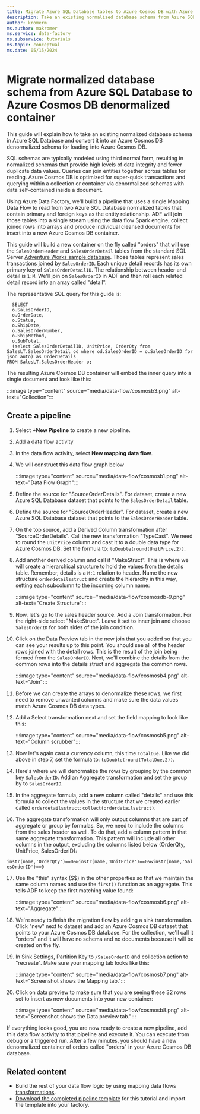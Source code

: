 ```yaml
---
title: Migrate Azure SQL Database tables to Azure Cosmos DB with Azure Data Factory
description: Take an existing normalized database schema from Azure SQL Database and migrate to an Azure Cosmos DB denormalized container with Azure Data Factory.
author: kromerm
ms.author: makromer
ms.service: data-factory
ms.subservice: tutorials
ms.topic: conceptual
ms.date: 05/15/2024
---
```


# Migrate normalized database schema from Azure SQL Database to Azure Cosmos DB denormalized container

This guide will explain how to take an existing normalized database schema in Azure SQL Database and convert it into an Azure Cosmos DB denormalized schema for loading into Azure Cosmos DB.

SQL schemas are typically modeled using third normal form, resulting in normalized schemas that provide high levels of data integrity and fewer duplicate data values. Queries can join entities together across tables for reading. Azure Cosmos DB is optimized for super-quick transactions and querying within a collection or container via denormalized schemas with data self-contained inside a document.

Using Azure Data Factory, we'll build a pipeline that uses a single Mapping Data Flow to read from two Azure SQL Database normalized tables that contain primary and foreign keys as the entity relationship. ADF will join those tables into a single stream using the data flow Spark engine, collect joined rows into arrays and produce individual cleansed documents for insert into a new Azure Cosmos DB container.

This guide will build a new container on the fly called "orders" that will use the ```SalesOrderHeader``` and ```SalesOrderDetail``` tables from the standard SQL Server [Adventure Works sample database](/sql/samples/adventureworks-install-configure?tabs=ssms). Those tables represent sales transactions joined by ```SalesOrderID```. Each unique detail records has its own primary key of ```SalesOrderDetailID```. The relationship between header and detail is ```1:M```. We'll join on ```SalesOrderID``` in ADF and then roll each related detail record into an array called "detail".

The representative SQL query for this guide is:

```
  SELECT
  o.SalesOrderID,
  o.OrderDate,
  o.Status,
  o.ShipDate,
  o.SalesOrderNumber,
  o.ShipMethod,
  o.SubTotal,
  (select SalesOrderDetailID, UnitPrice, OrderQty from SalesLT.SalesOrderDetail od where od.SalesOrderID = o.SalesOrderID for json auto) as OrderDetails
FROM SalesLT.SalesOrderHeader o;
```

The resulting Azure Cosmos DB container will embed the inner query into a single document and look like this:

:::image type="content" source="media/data-flow/cosmosb3.png" alt-text="Collection":::

## Create a pipeline

1. Select **+New Pipeline** to create a new pipeline.

2. Add a data flow activity

3. In the data flow activity, select **New mapping data flow**.

4. We will construct this data flow graph below

   :::image type="content" source="media/data-flow/cosmosb1.png" alt-text="Data Flow Graph":::

5. Define the source for "SourceOrderDetails". For dataset, create a new Azure SQL Database dataset that points to the ```SalesOrderDetail``` table.

6. Define the source for "SourceOrderHeader". For dataset, create a new Azure SQL Database dataset that points to the ```SalesOrderHeader``` table.

7. On the top source, add a Derived Column transformation after "SourceOrderDetails". Call the new transformation "TypeCast". We need to round the ```UnitPrice``` column and cast it to a double data type for Azure Cosmos DB. Set the formula to: ```toDouble(round(UnitPrice,2))```.

8. Add another derived column and call it "MakeStruct". This is where we will create a hierarchical structure to hold the values from the details table. Remember, details is a ```M:1``` relation to header. Name the new structure ```orderdetailsstruct``` and create the hierarchy in this way, setting each subcolumn to the incoming column name:

    :::image type="content" source="media/data-flow/cosmosdb-9.png" alt-text="Create Structure":::

9. Now, let's go to the sales header source. Add a Join transformation. For the right-side select "MakeStruct". Leave it set to inner join and choose ```SalesOrderID``` for both sides of the join condition.

10. Click on the Data Preview tab in the new join that you added so that you can see your results up to this point. You should see all of the header rows joined with the detail rows. This is the result of the join being formed from the ```SalesOrderID```. Next, we'll combine the details from the common rows into the details struct and aggregate the common rows.

    :::image type="content" source="media/data-flow/cosmosb4.png" alt-text="Join":::

11. Before we can create the arrays to denormalize these rows, we first need to remove unwanted columns and make sure the data values match Azure Cosmos DB data types.

12. Add a Select transformation next and set the field mapping to look like this:

    :::image type="content" source="media/data-flow/cosmosb5.png" alt-text="Column scrubber":::

13. Now let's again cast a currency column, this time ```TotalDue```. Like we did above in step 7, set the formula to: ```toDouble(round(TotalDue,2))```.

14. Here's where we will denormalize the rows by grouping by the common key ```SalesOrderID```. Add an Aggregate transformation and set the group by to ```SalesOrderID```.

15. In the aggregate formula, add a new column called "details" and use this formula to collect the values in the structure that we created earlier called ```orderdetailsstruct```: ```collect(orderdetailsstruct)```.

16. The aggregate transformation will only output columns that are part of aggregate or group by formulas. So, we need to include the columns from the sales header as well. To do that, add a column pattern in that same aggregate transformation. This pattern will include all other columns in the output, excluding the columns listed below (OrderQty, UnitPrice, SalesOrderID):

   `instr(name,'OrderQty')==0&&instr(name,'UnitPrice')==0&&instr(name,'SalesOrderID')==0`

17. Use the "this" syntax ($$) in the other properties so that we maintain the same column names and use the ```first()``` function as an aggregate. This tells ADF to keep the first matching value found:

    :::image type="content" source="media/data-flow/cosmosb6.png" alt-text="Aggregate":::

18. We're ready to finish the migration flow by adding a sink transformation. Click "new" next to dataset and add an Azure Cosmos DB dataset that points to your Azure Cosmos DB database. For the collection, we'll call it "orders" and it will have no schema and no documents because it will be created on the fly.

19. In Sink Settings, Partition Key to ```/SalesOrderID``` and collection action to "recreate". Make sure your mapping tab looks like this:

    :::image type="content" source="media/data-flow/cosmosb7.png" alt-text="Screenshot shows the Mapping tab.":::

20. Click on data preview to make sure that you are seeing these 32 rows set to insert as new documents into your new container:

    :::image type="content" source="media/data-flow/cosmosb8.png" alt-text="Screenshot shows the Data preview tab.":::

If everything looks good, you are now ready to create a new pipeline, add this data flow activity to that pipeline and execute it. You can execute from debug or a triggered run. After a few minutes, you should have a new denormalized container of orders called "orders" in your Azure Cosmos DB database.

## Related content

* Build the rest of your data flow logic by using mapping data flows [transformations](concepts-data-flow-overview.md).
* [Download the completed pipeline template](https://github.com/kromerm/adfdataflowdocs/blob/master/sampledata/SQL%20Orders%20to%20CosmosDB.zip) for this tutorial and import the template into your factory.

